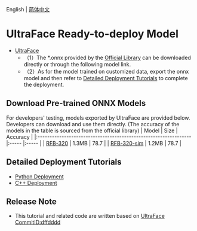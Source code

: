 English | [简体中文](README.md)
# UltraFace Ready-to-deploy Model


- [UltraFace](https://github.com/Linzaer/Ultra-Light-Fast-Generic-Face-Detector-1MB/commit/dffdddd)
  - （1）The *.onnx  provided by the [Official Library](https://github.com/Linzaer/Ultra-Light-Fast-Generic-Face-Detector-1MB/) can be downloaded directly or through the following model link.
  - （2）As for the model trained on customized data, export the onnx model and then refer to [Detailed Deployment Tutorials](#详细部署文档) to complete the deployment.



## Download Pre-trained ONNX Models

For developers' testing, models exported by UltraFace are provided below. Developers can download and use them directly. (The accuracy of the models in the table is sourced from the official library)
| Model                                                               | Size    | Accuracy    |
|:---------------------------------------------------------------- |:----- |:----- |
| [RFB-320](https://bj.bcebos.com/paddlehub/fastdeploy/version-RFB-320.onnx) | 1.3MB | 78.7 |
| [RFB-320-sim](https://bj.bcebos.com/paddlehub/fastdeploy/version-RFB-320-sim.onnx) | 1.2MB | 78.7 |



## Detailed Deployment Tutorials

- [Python Deployment](python)
- [C++ Deployment](cpp)


## Release Note

- This tutorial and related code are written based on [UltraFace CommitID:dffdddd](https://github.com/Linzaer/Ultra-Light-Fast-Generic-Face-Detector-1MB/commit/dffdddd) 
